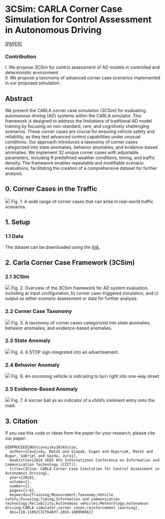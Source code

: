 # 3CSim: CARLA Corner Case Simulation for Control Assessment in Autonomous Driving
[[PAPER]](https://doi.org/10.1109/CICT64037.2024.10899666) 

### Contribution
I. We propose 3CSim for control assessment of AD models
in controlled and deterministic environment. <br>
II. We propose a taxonomy of advanced corner case scenarios implemented in our proposed simulation.

## Abstract
We present the CARLA corner case simulation (3CSim) for evaluating autonomous driving (AD) systems within the CARLA simulator. 
This framework is designed to address the limitations of traditional AD model training by focusing on non-standard, rare, 
and cognitively challenging scenarios. 
These corner cases are crucial for ensuring vehicle safety and reliability, as they test advanced control capabilities under unusual conditions. 
Our approach introduces a taxonomy of corner cases categorized into state anomalies, behavior anomalies, and evidence-based anomalies. 
We implement 32 unique corner cases with adjustable parameters, including 9 predefined weather conditions, timing, and traffic density. 
The framework enables repeatable and modifiable scenario evaluations, facilitating the creation of a comprehensive dataset for further analysis.

## 0. Corner Cases in the Traffic

<img src="3csim_paper_figures/corner_cases.png"/>
Fig. 1. A wide range of corner cases that can arise in real-world traffic
scenarios.

## 1. Setup

### 1.1 Data
The dataset can be downloaded using the [link](https://tukesk-my.sharepoint.com/:f:/g/personal/matus_dopiriak_tuke_sk/EtcjOIGmgcpGrMAZUPQ6EmABmcIOfte1x1LC918GT9bczw?e=0gIucV).


## 2. Carla Corner Case Framework (3CSim)

### 2.1 3CSim
<img src="3csim_paper_figures/3csim.png"/>
Fig. 2. Overview of the 3CSim framework for AD system evaluation, including a) input configuration, b) corner case-triggered simulation, and c) output as
either scenario assessment or data for further analysis.

### 2.2 Corner Case Taxonomy
<img src="3csim_paper_figures/2c_taxonomy.png"/>
Fig. 3. A taxonomy of corner cases categorized into state anomalies, behavior anomalies, and evidence-based anomalies.

### 2.3 State Anomaly
<img src="3csim_paper_figures/stop_flu.png"/>
Fig. 4. A STOP sign integrated into an advertisement.

### 2.4 Behavior Anomaly
<img src="3csim_paper_figures/1704946.png"/>
Fig. 6. An oncoming vehicle is indicating to turn right into one-way street.

### 2.5 Evidence-Based Anomaly

<img src="3csim_paper_figures/350317.png"/>
Fig. 7. A soccer ball as an indicator of a child’s imminent entry onto the
road.

## 3. Citation
If you use this code or ideas from the paper for your research, please cite our paper:
```
@INPROCEEDINGS{cavojsky20243csim,
  author={Čavojsky, Matúš and Slapak, Eugen and Dopiriak, Matúš and Bugar, Gabriel and Gazda, Juraj},
  booktitle={2024 IEEE 8th International Conference on Information and Communication Technology (CICT)}, 
  title={3CSim: CARLA Corner Case Simulation for Control Assessment in Autonomous Driving}, 
  year={2024},
  volume={},
  number={},
  pages={1-6},
  keywords={Training;Measurement;Taxonomy;Vehicle safety;Focusing;Timing;Information and communication technology;Reliability;Autonomous vehicles;Meteorology;autonomous driving;CARLA simulator;corner cases;reinforcement learning},
  doi={10.1109/CICT64037.2024.10899666}}
```
